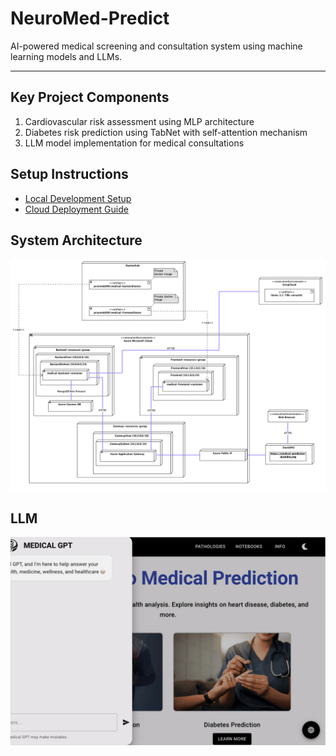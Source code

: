 # NeuroMed-Predict

AI-powered medical screening and consultation system using machine learning models and LLMs.

---

## Key Project Components
1. Cardiovascular risk assessment using MLP architecture
2. Diabetes risk prediction using TabNet with self-attention mechanism
3. LLM model implementation for medical consultations

## Setup Instructions
- [Local Development Setup](README-LOCAL.md)
- [Cloud Deployment Guide](README-CLOUD.md)

## System Architecture
![System Architecture Diagram](doc/files/system.png)

## LLM
![LLM](doc/files/chat.gif)